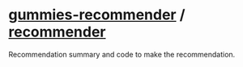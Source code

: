 [gummies-recommender](/) / [recommender](/recommender)
===================

Recommendation summary and code to make the recommendation.
